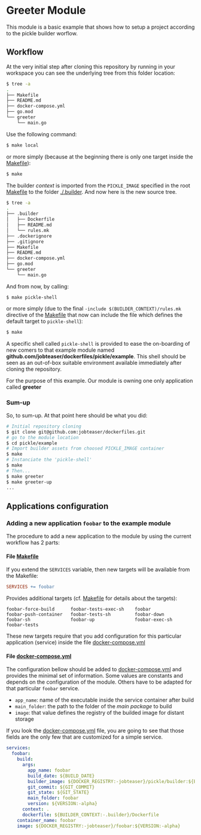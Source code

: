 # Greeter Module

This module is a basic example that shows how to setup a project according to the pickle builder worflow.

## Workflow

At the very initial step after cloning this repository by running in your workspace you can see the underlying tree from this folder location:

```sh
$ tree -a
.
├── Makefile
├── README.md
├── docker-compose.yml
├── go.mod
└── greeter
    └── main.go
```

Use the following command:

```sh
$ make local
```

or more simply (because at the beginning there is only one target inside the [Makefile](Makefile)):

```sh
$ make
```

The builder *context* is imported from the `PICKLE_IMAGE` specified in the root [Makefile](Makefile) to the folder [./.builder](.builder). And now here is the new source tree.

```sh
$ tree -a
.
├── .builder
│   ├── Dockerfile
│   ├── README.md
│   └── rules.mk
├── .dockerignore
├── .gitignore
├── Makefile
├── README.md
├── docker-compose.yml
├── go.mod
└── greeter
    └── main.go
```

And from now, by calling:

```
$ make pickle-shell
```

or more simply (due to the final `-include $(BUILDER_CONTEXT)/rules.mk` directive of the [Makefile](Makefile) that now can include the file which defines the default target to `pickle-shell`):

```sh
$ make
```

A specific shell called `pickle-shell` is provided to ease the on-boarding of new comers to that example module named **github.com/jobteaser/dockerfiles/pickle/example**. This shell should be seen as an out-of-box suitable environment available immediately after cloning the repository.

For the purpose of this example. Our module is owning one only application called **greeter**

### Sum-up

So, to sum-up. At that point here should be what you did:

```sh
# Initial repository cloning
$ git clone git@github.com:jobteaser/dockerfiles.git
# go to the module location
$ cd pickle/example
# Import builder assets from choosed PICKLE_IMAGE container
$ make
# Instanciate the 'pickle-shell'
$ make
# Then...
$ make greeter
$ make greeter-up
...
```

## Applications configuration

### Adding a new application `foobar` to the example module

The procedure to add a new application to the module by using the current workflow has 2 parts:

#### File [Makefile](Makefile)

If you extend the `SERVICES` variable, then new targets will be available from the Makefile:

```Makefile
SERVICES += foobar
```

Provides additional targets (cf. [Makefile](Makefile) for details about the targets):

```
foobar-force-build      foobar-tests-exec-sh    foobar
foobar-push-container   foobar-tests-sh         foobar-down
foobar-sh               foobar-up               foobar-exec-sh
foobar-tests
```

These new targets require that you add configuration for this particular application (service) inside the file [docker-compose.yml](docker-compose.yml)

#### File [docker-compose.yml](docker-compose.yml)

The configuration bellow should be added to [docker-compose.yml](docker-compose.yml) and provides the minimal set of information. Some values are constants and depends on the configuration of the module. Others have to be adapted for that particular `foobar` service.

* `app_name`: name of the executable inside the service container after build
* `main_folder`: the path to the folder of the *main package* to build
* `image`: that value defines the registry of the builded image for distant storage

If you look the [docker-compose.yml](docker-compose.yml) file, you are going to see that those fields are the only few that are customized for a simple service.

```yaml
services:
  foobar:
    build:
      args:
        app_name: foobar
        build_date: ${BUILD_DATE}
        builder_image: ${DOCKER_REGISTRY:-jobteaser}/pickle/builder:${BUILDER_VERSION:-alpha}
        git_commit: ${GIT_COMMIT}
        git_state: ${GIT_STATE}
        main_folder: foobar
        version: ${VERSION:-alpha}
      context: .
      dockerfile: ${BUILDER_CONTEXT:-.builder}/Dockerfile
    container_name: foobar
    image: ${DOCKER_REGISTRY:-jobteaser}/foobar:${VERSION:-alpha}
```
